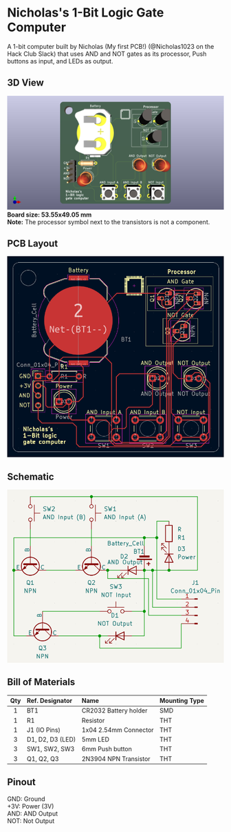 # Nicholas's 1-Bit Logic Gate Computer
A 1-bit computer built by Nicholas (My first PCB!) (@Nicholas1023 on the Hack Club Slack) that uses AND and NOT gates as its processor, Push buttons as input, and LEDs as output.
## 3D View
![3D View](https://raw.githubusercontent.com/Nicholas1023/computer/refs/heads/main/3D_View.png)<br>**Board size: 53.55x49.05 mm**<br>**Note:** The processor symbol next to the transistors is not a component.
## PCB Layout
![PCB Layout](https://raw.githubusercontent.com/Nicholas1023/computer/refs/heads/main/PCB.png)
## Schematic
![Schematic](https://raw.githubusercontent.com/Nicholas1023/computer/refs/heads/main/Schematic.png)
## Bill of Materials
|Qty|Ref. Designator |Name                 |Mounting Type|
|:-:|:---------------|:--------------------|:------------|
|1  |BT1             |CR2032 Battery holder|SMD          |
|1  |R1              |Resistor             |THT          |
|1  |J1 (IO Pins)    |1x04 2.54mm Connector|THT          |
|3  |D1, D2, D3 (LED)|5mm LED              |THT          |
|3  |SW1, SW2, SW3   |6mm Push button      |THT          |
|3  |Q1, Q2, Q3      |2N3904 NPN Transistor|THT          |
## Pinout
GND: Ground<br>+3V: Power (3V)<br>AND: AND Output<br>NOT: Not Output
